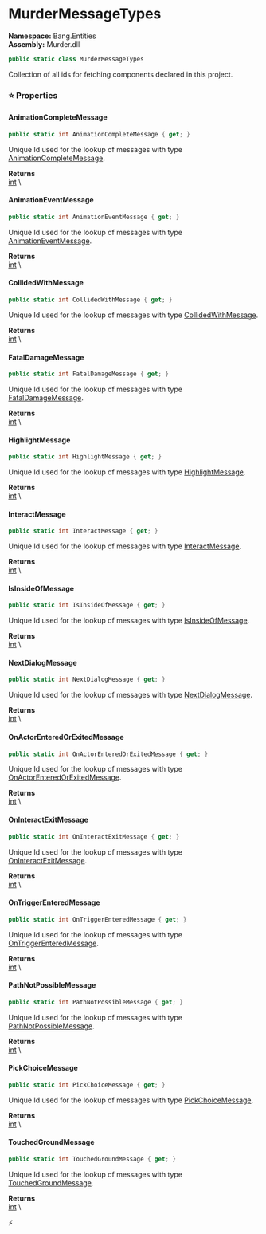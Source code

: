 # MurderMessageTypes

**Namespace:** Bang.Entities \
**Assembly:** Murder.dll

```csharp
public static class MurderMessageTypes
```

Collection of all ids for fetching components declared in this project.

### ⭐ Properties
#### AnimationCompleteMessage
```csharp
public static int AnimationCompleteMessage { get; }
```

Unique Id used for the lookup of messages with type [AnimationCompleteMessage](../../Murder/Messages/AnimationCompleteMessage.html).

**Returns** \
[int](https://learn.microsoft.com/en-us/dotnet/api/System.Int32?view=net-7.0) \
#### AnimationEventMessage
```csharp
public static int AnimationEventMessage { get; }
```

Unique Id used for the lookup of messages with type [AnimationEventMessage](../../Murder/Core/Graphics/AnimationEventMessage.html).

**Returns** \
[int](https://learn.microsoft.com/en-us/dotnet/api/System.Int32?view=net-7.0) \
#### CollidedWithMessage
```csharp
public static int CollidedWithMessage { get; }
```

Unique Id used for the lookup of messages with type [CollidedWithMessage](../../Murder/Messages/CollidedWithMessage.html).

**Returns** \
[int](https://learn.microsoft.com/en-us/dotnet/api/System.Int32?view=net-7.0) \
#### FatalDamageMessage
```csharp
public static int FatalDamageMessage { get; }
```

Unique Id used for the lookup of messages with type [FatalDamageMessage](../../Murder/Messages/FatalDamageMessage.html).

**Returns** \
[int](https://learn.microsoft.com/en-us/dotnet/api/System.Int32?view=net-7.0) \
#### HighlightMessage
```csharp
public static int HighlightMessage { get; }
```

Unique Id used for the lookup of messages with type [HighlightMessage](../../Murder/Messages/HighlightMessage.html).

**Returns** \
[int](https://learn.microsoft.com/en-us/dotnet/api/System.Int32?view=net-7.0) \
#### InteractMessage
```csharp
public static int InteractMessage { get; }
```

Unique Id used for the lookup of messages with type [InteractMessage](../../Murder/Messages/InteractMessage.html).

**Returns** \
[int](https://learn.microsoft.com/en-us/dotnet/api/System.Int32?view=net-7.0) \
#### IsInsideOfMessage
```csharp
public static int IsInsideOfMessage { get; }
```

Unique Id used for the lookup of messages with type [IsInsideOfMessage](../../Murder/Messages/IsInsideOfMessage.html).

**Returns** \
[int](https://learn.microsoft.com/en-us/dotnet/api/System.Int32?view=net-7.0) \
#### NextDialogMessage
```csharp
public static int NextDialogMessage { get; }
```

Unique Id used for the lookup of messages with type [NextDialogMessage](../../Murder/Messages/NextDialogMessage.html).

**Returns** \
[int](https://learn.microsoft.com/en-us/dotnet/api/System.Int32?view=net-7.0) \
#### OnActorEnteredOrExitedMessage
```csharp
public static int OnActorEnteredOrExitedMessage { get; }
```

Unique Id used for the lookup of messages with type [OnActorEnteredOrExitedMessage](../../Murder/Messages/Physics/OnActorEnteredOrExitedMessage.html).

**Returns** \
[int](https://learn.microsoft.com/en-us/dotnet/api/System.Int32?view=net-7.0) \
#### OnInteractExitMessage
```csharp
public static int OnInteractExitMessage { get; }
```

Unique Id used for the lookup of messages with type [OnInteractExitMessage](../../Murder/Messages/OnInteractExitMessage.html).

**Returns** \
[int](https://learn.microsoft.com/en-us/dotnet/api/System.Int32?view=net-7.0) \
#### OnTriggerEnteredMessage
```csharp
public static int OnTriggerEnteredMessage { get; }
```

Unique Id used for the lookup of messages with type [OnTriggerEnteredMessage](../../Murder/Messages/Physics/OnTriggerEnteredMessage.html).

**Returns** \
[int](https://learn.microsoft.com/en-us/dotnet/api/System.Int32?view=net-7.0) \
#### PathNotPossibleMessage
```csharp
public static int PathNotPossibleMessage { get; }
```

Unique Id used for the lookup of messages with type [PathNotPossibleMessage](../../Murder/Messages/PathNotPossibleMessage.html).

**Returns** \
[int](https://learn.microsoft.com/en-us/dotnet/api/System.Int32?view=net-7.0) \
#### PickChoiceMessage
```csharp
public static int PickChoiceMessage { get; }
```

Unique Id used for the lookup of messages with type [PickChoiceMessage](../../Murder/Messages/PickChoiceMessage.html).

**Returns** \
[int](https://learn.microsoft.com/en-us/dotnet/api/System.Int32?view=net-7.0) \
#### TouchedGroundMessage
```csharp
public static int TouchedGroundMessage { get; }
```

Unique Id used for the lookup of messages with type [TouchedGroundMessage](../../Murder/Messages/TouchedGroundMessage.html).

**Returns** \
[int](https://learn.microsoft.com/en-us/dotnet/api/System.Int32?view=net-7.0) \


⚡